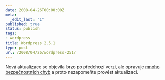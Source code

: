```yaml
---
date: 2008-04-26T00:00:00Z
meta:
  _edit_last: "1"
published: true
status: publish
tags:
- wordpress
title: Wordpress 2.5.1
type: post
url: /2008/04/26/wordpress-251/
---
```


Nová aktualizace se objevila brzo po předchozí verzi, ale opravuje <a href="http://trac.wordpress.org/query?status=closed&amp;milestone=2.5.1&amp;resolution=fixed&amp;order=priority">mnoho bezpečnostních chyb</a> a proto nezapomeňte provést aktualizaci.
